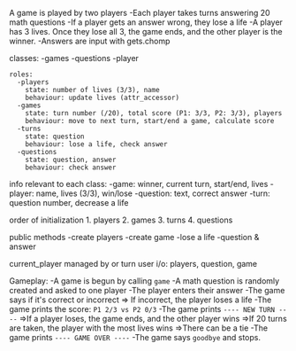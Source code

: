 A game is played by two players
-Each player takes turns answering 20 math questions
-If a player gets an answer wrong, they lose a life
-A player has 3 lives. Once they lose all 3, the game ends, and the other player is the winner.
-Answers are input with gets.chomp

classes: 
    -games
    -questions
    -player

    roles:
      -players
        state: number of lives (3/3), name
        behaviour: update lives (attr_accessor)
      -games
        state: turn number (/20), total score (P1: 3/3, P2: 3/3), players
        behaviour: move to next turn, start/end a game, calculate score
      -turns
        state: question
        behaviour: lose a life, check answer
      -questions
        state: question, answer
        behaviour: check answer

  info relevant to each class:
    -game: winner, current turn, start/end, lives
    -player: name, lives (3/3), win/lose
    -question: text, correct answer
    -turn: question number, decrease a life

  order of initialization 
    1. players
    2. games
    3. turns
    4. questions

  public methods
    -create players
    -create game
    -lose a life
    -question & answer
  
  current_player managed by or turn
  user i/o: players, question, game 

Gameplay:
-A game is begun by calling `game`
-A math question is randomly created and asked to one player
-The player enters their answer
-The game says if it's correct or incorrect
=> If incorrect, the player loses a life
-The game prints the score: `P1 2/3 vs P2 0/3`
-The game prints `---- NEW TURN ----`
=>If a player loses, the game ends, and the other player wins
=>If 20 turns are taken, the player with the most lives wins
=>There can be a tie
-The game prints `---- GAME OVER ----`
-The game says `goodbye` and stops.